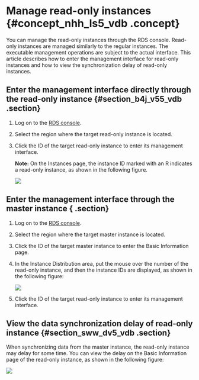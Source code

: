 # Manage read-only instances {#concept_nhh_ls5_vdb .concept}

You can manage the read-only instances through the RDS console. Read-only instances are managed similarly to the regular instances. The executable management operations are subject to the actual interface. This article describes how to enter the management interface for read-only instances and how to view the synchronization delay of read-only instances.

## Enter the management interface directly through the read-only instance {#section_b4j_v55_vdb .section}

1.  Log on to the [RDS console](https://rds.console.aliyun.com/).
2.  Select the region where the target read-only instance is located.
3.  Click the ID of the target read-only instance to enter its management interface.

    **Note:** On the Instances page, the instance ID marked with an R indicates a read-only instance, as shown in the following figure.

    ![](http://static-aliyun-doc.oss-cn-hangzhou.aliyuncs.com/assets/img/7828/2634_en-US.png)


## Enter the management interface through the master instance { .section}

1.  Log on to the [RDS console](https://rds.console.aliyun.com/).
2.  Select the region where the target master instance is located.
3.  Click the ID of the target master instance to enter the Basic Information page.
4.  In the Instance Distribution area, put the mouse over the number of the read-only instance, and then the instance IDs are displayed, as shown in the following figure:

    ![](http://static-aliyun-doc.oss-cn-hangzhou.aliyuncs.com/assets/img/7828/2635_en-US.png)

5.  Click the ID of the target read-only instance to enter its management interface.

## View the data synchronization delay of read-only instance {#section_sww_dv5_vdb .section}

When synchronizing data from the master instance, the read-only instance may delay for some time. You can view the delay on the Basic Information page of the read-only instance, as shown in the following figure:

![](http://static-aliyun-doc.oss-cn-hangzhou.aliyuncs.com/assets/img/7828/2636_en-US.png)

